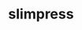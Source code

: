 ---
title: slimpress
github_link: https://github.com/jeremyrea/slimpress
demo_preview: http://staticbrace.com
demo_screenshot: 
description: A minimal theme for text, heavy on whitespace.  Responsive design.
---